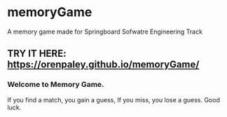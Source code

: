 # memoryGame

A memory game made for Springboard Sofwatre Engineering Track

## TRY IT HERE: https://orenpaley.github.io/memoryGame/

### Welcome to Memory Game.
If you find a match, you gain a guess,
If you miss, you lose a guess.
Good luck.
